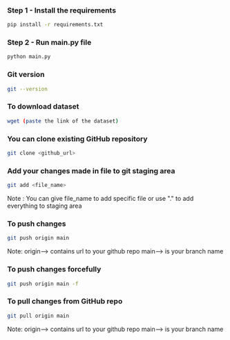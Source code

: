 
### Step 1 - Install the requirements

```bash
pip install -r requirements.txt
```

### Step 2 - Run main.py file

```bash
python main.py
```

### Git version
```bash
git --version
```

### To download dataset
```bash
wget (paste the link of the dataset)
```

### You can clone existing GitHub repository 
```bash
git clone <github_url>
```

### Add your changes made in file to git staging area
```bash 
git add <file_name>
```
Note : You can give file_name to add specific file or use "." to add everything to staging area

### To push changes
```bash 
git push origin main
``` 
Note: origin--> contains url to your github repo
main--> is your branch name

### To push changes forcefully
```bash 
git push origin main -f
```

### To pull changes from GitHub repo
```bash
git pull origin main
```
Note: origin--> contains url to your github repo
main--> is your branch name
